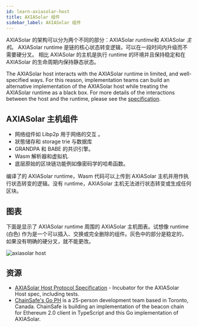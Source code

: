 ```yaml
---
id: learn-axiasolar-host
title: AXIASolar 组件
sidebar_label: AXIASolar 组件
---
```


AXIASolar 的架构可以分为两个不同的部分：AXIASolar *runtime*和 AXIASolar _主机_。 AXIASolar runtime 是链的核心状态转变逻辑，可以在一段时间内升级而不需要硬分叉。 相比 AXIASolar 的主机是执行 runtime 的环境并且保持稳定和在 AXIASolar 的生命周期内保持静态状态。

The AXIASolar host interacts with the AXIASolar runtime in limited, and well-specified ways. For this reason, implementation teams can build an alternative implementation of the AXIASolar host while treating the AXIASolar runtime as a black box. For more details of the interactions between the host and the runtime, please see the [specification](https://github.com/axia-tech/axiasolar-spec/).

## AXIASolar 主机组件

- 网络组件如 Libp2p 用于网络的交互 。
- 狀態储存和 storage trie 与数据库
- GRANDPA 和 BABE 的共识引擎。
- Wasm 解析器和虚拟机.
- 底层原始的区块链功能例如像密码学的哈希函数。

编译了的 AXIASolar runtime，Wasm 代码可以上传到 AXIASolar 主机并用作执行状态转变的逻辑。没有 runtime，AXIASolar 主机无法进行状态转变或生成任何区块。

## 图表

下面是显示了 AXIASolar runtime 周围的 AXIASolar 主机图表。试想像 runtime (白色) 作为是一个可以插入、交换或完全删除的组件。灰色中的部分是稳定的，如果没有明确的硬分叉，就不能更改。

![axiasolar host](assets/updated_pre.png)

## 资源

- [AXIASolar Host Protocol Specification](https://github.com/axia-tech/axiasolar-spec) - Incubator for the AXIASolar Host spec, including tests.
- [ChainSafe's Go PH](https://github.com/ChainSafeSystems/go-pre) is a 25-person development team based in Toronto, Canada. ChainSafe is building an implementation of the beacon chain for Ethereum 2.0 client in TypeScript and this Go implementation of AXIASolar.
